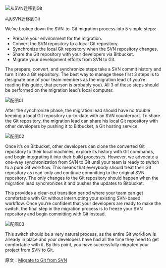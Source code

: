 ![从SVN迁移到Git](https://www.atlassian.com/git/images/tutorials/migrating/migrating-overview/hero.svg "从SVN迁移到Git")

#从SVN迁移到Git

We’ve broken down the SVN-to-Git migration process into 5 simple steps:

* Prepare your environment for the migration.
* Convert the SVN repository to a local Git repository.
* Synchronize the local Git repository when the SVN repository changes.
* Share the Git repository with your developers via Bitbucket.
* Migrate your development efforts from SVN to Git.

The prepare, convert, and synchronize steps take a SVN commit history and turn it into a Git repository. The best way to manage these first 3 steps is to designate one of your team members as the migration lead (if you’re reading this guide, that person is probably you). All 3 of these steps should be performed on the migration lead’s local computer.

![配图01](https://www.atlassian.com/git/images/tutorials/migrating/migrating-overview/01.svg "配图01")

After the synchronize phase, the migration lead should have no trouble keeping a local Git repository up-to-date with an SVN counterpart. To share the Git repository, the migration lead can share his local Git repository with other developers by pushing it to Bitbucket, a Git hosting service.

![配图02](https://www.atlassian.com/git/images/tutorials/migrating/migrating-overview/02.svg "配图02")

Once it’s on Bitbucket, other developers can clone the converted Git repository to their local machines, explore its history with Git commands, and begin integrating it into their build processes. However, we advocate a one-way synchronization from SVN to Git until your team is ready to switch to a pure Git workflow. This means that everybody should treat their Git repository as read-only and continue committing to the original SVN repository. The only changes to the Git repository should happen when the migration lead synchronizes it and pushes the updates to Bitbucket.

This provides a clear-cut transition period where your team can get comfortable with Git without interrupting your existing SVN-based workflow. Once you’re confident that your developers are ready to make the switch, the final step in the migration process is to freeze your SVN repository and begin committing with Git instead.

![配图03](https://www.atlassian.com/git/images/tutorials/migrating/migrating-overview/03.svg "配图03")

This switch should be a very natural process, as the entire Git workflow is already in place and your developers have had all the time they need to get comfortable with it. By this point, you have successfully migrated your project from SVN to Git.

原文：[Migrate to Git from SVN](https://www.atlassian.com/git/tutorials/migrating-overview "Migrate to Git from SVN")